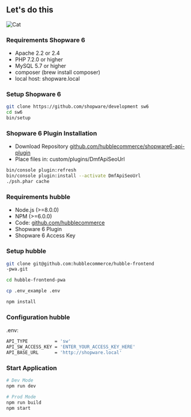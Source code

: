 ## Let's do this
![Cat](https://media.giphy.com/media/CjmvTCZf2U3p09Cn0h/source.gif)<!-- .element width="400" style="border: 0; background: None; box-shadow: None;" -->


### Requirements Shopware 6
- Apache 2.2 or 2.4 
- PHP 7.2.0 or higher
- MySQL 5.7 or higher
- composer (brew install composer)
- local host: shopware.local


### Setup Shopware 6
```bash
git clone https://github.com/shopware/development sw6
cd sw6
bin/setup
```


### Shopware 6 Plugin Installation
- Download Repository [github.com/hubblecommerce/shopware6-api-plugin](https://github.com/hubblecommerce/shopware6-api-plugin)
- Place files in: custom/plugins/DmfApiSeoUrl
```bash
bin/console plugin:refresh
bin/console plugin:install --activate DmfApiSeoUrl
./psh.phar cache
```


### Requirements hubble
- Node.js (>=8.0.0)
- NPM (>=6.0.0)
- Code: [github.com/hubblecommerce](https://github.com/hubblecommerce/hubble-frontend-pwa)
- Shopware 6 Plugin
- Shopware 6 Access Key


### Setup hubble
```bash
git clone git@github.com:hubblecommerce/hubble-frontend
-pwa.git

cd hubble-frontend-pwa

cp .env_example .env

npm install 
```


### Configuration hubble
.env:
```bash
API_TYPE          = 'sw'
API_SW_ACCESS_KEY = 'ENTER_YOUR_ACCESS_KEY_HERE'
API_BASE_URL      = 'http://shopware.local'
```


### Start Application
```bash
# Dev Mode
npm run dev

# Prod Mode
npm run build
npm start
```
